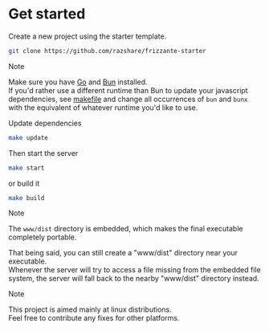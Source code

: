 # Get started

Create a new project using the starter template.

```bash
git clone https://github.com/razshare/frizzante-starter
```

> [!NOTE]
> Make sure you have [Go](https://go.dev/doc/install) and [Bun](https://bun.sh) installed.\
> If you'd rather use a different runtime than Bun to update your javascript dependencies, 
> see [makefile](https://github.com/razshare/frizzante-starter/blob/main/makefile) and change all occurrences of 
> `bun` and `bunx` with the equivalent of whatever runtime you'd like to use.

Update dependencies

```bash
make update
```

Then start the server

```bash
make start
```

or build it

```bash
make build
```

> [!NOTE]
> The `www/dist` directory is embedded, which makes the final executable completely portable.
> 
> That being said, you can still create a "www/dist" directory near your executable.\
> Whenever the server will try to access a file missing from the embedded file system, the server will fall 
> back to the nearby "www/dist" directory instead.

> [!NOTE]
> This project is aimed mainly at linux distributions.\
> Feel free to contribute any fixes for other platforms.
